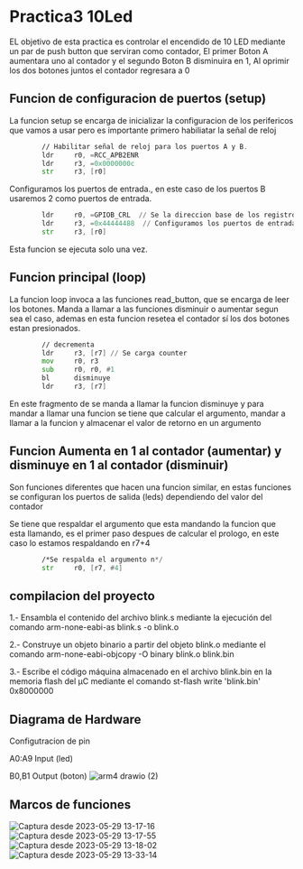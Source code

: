 # Practica3 10Led
EL objetivo de esta practica es controlar el encendido de 10 LED mediante un par de push button que serviran como contador, El primer Boton A aumentara uno al contador y el segundo Boton B disminuira en 1, Al oprimir los dos botones juntos el contador regresara a 0

## Funcion de configuracion de puertos (setup)
La funcion setup se encarga de inicializar la configuracion de los perifericos que vamos a usar pero es importante primero habiliatar la señal de reloj 
```asm
        // Habilitar señal de reloj para los puertos A y B.
        ldr     r0, =RCC_APB2ENR
        ldr     r3, =0x0000000c
        str     r3, [r0]
```
Configuramos los puertos de entrada., en este caso de los puertos B usaremos 2 como puertos de entrada.

```asm
        ldr     r0, =GPIOB_CRL  // Se la direccion base de los registros B
        ldr     r3, =0x44444488  // Configuramos los puertos de entrada B0 y B1
        str     r3, [r0]
```

Esta funcion se ejecuta solo una vez.

## Funcion principal (loop)
La funcion loop invoca a las funciones read_button, que se encarga de leer los botones.
Manda a llamar a las funciones disminuir o aumentar segun sea el caso, ademas en esta funcion resetea el contador sí los dos botones estan presionados.

```asm
        // decrementa
        ldr     r3, [r7] // Se carga counter
        mov     r0, r3
        sub     r0, r0, #1
        bl      disminuye
        ldr     r3, [r7]
```
En este fragmento de se manda a llamar la funcion disminuye y para mandar a llamar una funcion se tiene que calcular el argumento, mandar a llamar a la funcion y almacenar el valor de retorno en un argumento 


## Funcion  Aumenta en 1 al contador (aumentar) y disminuye en 1 al contador (disminuir)
Son funciones diferentes que hacen una funcion similar, en estas funciones se configuran los puertos de salida (leds) dependiendo del valor del contador 

Se tiene que respaldar el argumento que esta mandando la funcion que esta llamando, es el primer paso despues de calcular el prologo, en este caso lo estamos respaldando en r7+4
```asm
        /*Se respalda el argumento n*/
        str     r0, [r7, #4]
```

## compilacion del proyecto 
1.- Ensambla el contenido del archivo blink.s mediante la ejecución del comando arm-none-eabi-as blink.s -o blink.o

2.- Construye un objeto binario a partir del objeto blink.o mediante el comando arm-none-eabi-objcopy -O binary blink.o blink.bin

3.- Escribe el código máquina almacenado en el archivo blink.bin en la memoria flash del µC mediante el comando st-flash write 'blink.bin' 0x8000000
## Diagrama de Hardware
Configutracion de pin

A0:A9 Input (led)

B0,B1 Output (boton)
![arm4 drawio (2)](https://github.com/Miguel-Rosario/10Led/assets/126648916/e587deef-19e2-4f6a-89a6-6d110a0ed9f7)

## Marcos de funciones
![Captura desde 2023-05-29 13-17-16](https://github.com/Miguel-Rosario/10Led/assets/126648916/a46f03b5-e238-4685-9bdc-6dd8e92143e4)
![Captura desde 2023-05-29 13-17-55](https://github.com/Miguel-Rosario/10Led/assets/126648916/0ac66c46-7fc0-4e39-b51a-8ba255fe75d1)
![Captura desde 2023-05-29 13-18-02](https://github.com/Miguel-Rosario/10Led/assets/126648916/ffe6c594-820c-42bd-aeb7-abfb432f3b2f)
![Captura desde 2023-05-29 13-33-14](https://github.com/Miguel-Rosario/10Led/assets/126648916/5229c77a-2390-47cc-8a47-16bf260cb109)




